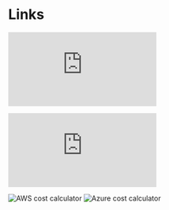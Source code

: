 # Links #

![KN10](https://gitlab.com/ch-tbz-it/Stud/m346/m346/-/blob/main/Kompetenznachweise/KN10.md?ref_type=heads)

![Migrationsmodelle](https://gitlab.com/ch-tbz-it/Stud/m346/m346/-/blob/main/CloudComputing.md#cloud-migrations-modelle)

![AWS cost calculator](https://calculator.aws/#/)
![Azure cost calculator](https://azure.microsoft.com/en-us/pricing/calculator/)
